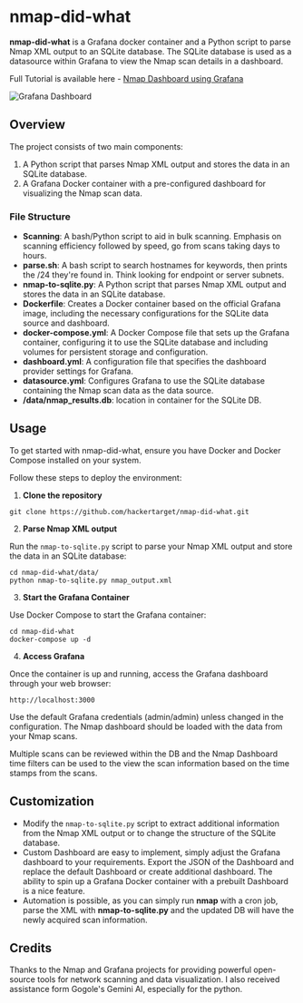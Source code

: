 # nmap-did-what

**nmap-did-what** is a Grafana docker container and a Python script to parse Nmap XML output to an SQLite database. The SQLite database is used as a datasource within Grafana to view the Nmap scan details in a dashboard.

Full Tutorial is available here - [Nmap Dashboard using Grafana](https://hackertarget.com/nmap-dashboard-with-grafana/)

![Grafana Dashboard](https://hackertarget.com/images/nmap-grafana-dashboard.webp)

## Overview

The project consists of two main components:

1. A Python script that parses Nmap XML output and stores the data in an SQLite database.
2. A Grafana Docker container with a pre-configured dashboard for visualizing the Nmap scan data.

### File Structure

- **Scanning**: A bash/Python script to aid in bulk scanning. Emphasis on scanning efficiency followed by speed, go from scans taking days to hours. 
- **parse.sh**: A bash script to search hostnames for keywords, then prints the /24 they're found in. Think looking for endpoint or server subnets.  
- **nmap-to-sqlite.py**: A Python script that parses Nmap XML output and stores the data in an SQLite database.
- **Dockerfile**: Creates a Docker container based on the official Grafana image, including the necessary configurations for the SQLite data source and dashboard.
- **docker-compose.yml**: A Docker Compose file that sets up the Grafana container, configuring it to use the SQLite database and including volumes for persistent storage and configuration.
- **dashboard.yml**: A configuration file that specifies the dashboard provider settings for Grafana.
- **datasource.yml**: Configures Grafana to use the SQLite database containing the Nmap scan data as the data source.
- **/data/nmap_results.db**: location in container for the SQLite DB.


## Usage

To get started with nmap-did-what, ensure you have Docker and Docker Compose installed on your system.

Follow these steps to deploy the environment:

1. **Clone the repository**

```
git clone https://github.com/hackertarget/nmap-did-what.git
```

2. **Parse Nmap XML output**

Run the `nmap-to-sqlite.py` script to parse your Nmap XML output and store the data in an SQLite database:

```
cd nmap-did-what/data/
python nmap-to-sqlite.py nmap_output.xml
```

3. **Start the Grafana Container**

Use Docker Compose to start the Grafana container:

```
cd nmap-did-what
docker-compose up -d
```

4. **Access Grafana**

Once the container is up and running, access the Grafana dashboard through your web browser:

```
http://localhost:3000
```

Use the default Grafana credentials (admin/admin) unless changed in the configuration. The Nmap dashboard should be loaded with the data from your Nmap scans.

Multiple scans can be reviewed within the DB and the Nmap Dashboard time filters can be used to the view the scan information based on the time stamps from the scans.

## Customization

- Modify the `nmap-to-sqlite.py` script to extract additional information from the Nmap XML output or to change the structure of the SQLite database.
- Custom Dashboard are easy to implement, simply adjust the Grafana dashboard to your requirements. Export the JSON of the Dashboard and replace the default Dashboard or create additional dashboard. The ability to spin up a Grafana Docker container with a prebuilt Dashboard is a nice feature.
- Automation is possible, as you can simply run **nmap** with a cron job, parse the XML with **nmap-to-sqlite.py** and the updated DB will have the newly acquired scan information.

## Credits

Thanks to the Nmap and Grafana projects for providing powerful open-source tools for network scanning and data visualization. 
I also received assistance form Gogole's Gemini AI, especially for the python. 
